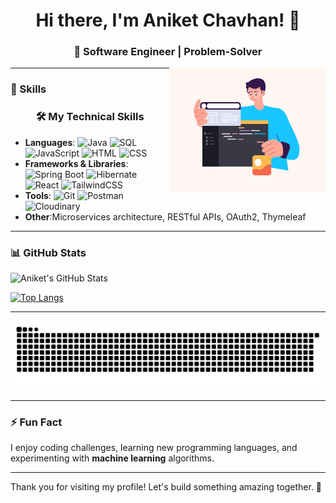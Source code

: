 <div align="center">
  <h1>Hi there, I'm Aniket Chavhan! 👋</h1>
  <h3>🚀 Software Engineer | Problem-Solver 
</div>
    




  <img align="right" alt="coding" width="250" height="200" src="https://raw.githubusercontent.com/Aniketchavhan1307/Aniketchavhan1307/main/coding.gif">
 


---


### 💼 Skills

<div align="center">
  <h3>🛠️ My Technical Skills</h3>
</div>

- **Languages**: ![Java](https://img.shields.io/badge/-Java-007396?logo=java&logoColor=white) ![SQL](https://img.shields.io/badge/-SQL-4479A1?logo=mysql&logoColor=white) ![JavaScript](https://img.shields.io/badge/-JavaScript-F7DF1E?logo=javascript&logoColor=black) ![HTML](https://img.shields.io/badge/-HTML-E34F26?logo=html5&logoColor=white) ![CSS](https://img.shields.io/badge/-CSS-1572B6?logo=css3&logoColor=white)
- **Frameworks & Libraries**: ![Spring Boot](https://img.shields.io/badge/-Spring%20Boot-6DB33F?logo=spring&logoColor=white) ![Hibernate](https://img.shields.io/badge/-Hibernate-59666C?logo=hibernate&logoColor=white) ![React](https://img.shields.io/badge/-React-61DAFB?logo=react&logoColor=white) ![TailwindCSS](https://img.shields.io/badge/-TailwindCSS-06B6D4?logo=tailwindcss&logoColor=white)
- **Tools**: ![Git](https://img.shields.io/badge/-Git-F05032?logo=git&logoColor=white) ![Postman](https://img.shields.io/badge/-Postman-FF6C37?logo=postman&logoColor=white) ![Cloudinary](https://img.shields.io/badge/-Cloudinary-3448C5?logo=cloudinary&logoColor=white)
- **Other**:Microservices architecture, RESTful APIs, OAuth2, Thymeleaf

---

### 📊 GitHub Stats

![Aniket's GitHub Stats](https://github-readme-stats.vercel.app/api?username=Aniketchavhan1307&show_icons=true&theme=radical)

[![Top Langs](https://github-readme-stats.vercel.app/api/top-langs/?username=Aniketchavhan1307&layout=compact&theme=radical)](https://github.com/Aniketchavhan1307)

---
<picture>
  <source media="(prefers-color-scheme: dark)" srcset="https://raw.githubusercontent.com/Aniketchavhan1307/Aniketchavhan1307/output/github-snake-dark.svg" />
  <source media="(prefers-color-scheme: light)" srcset="https://raw.githubusercontent.com/Aniketchavhan1307/Aniketchavhan1307/output/github-snake.svg" />
  <img alt="GitHub Snake Animation" src="https://raw.githubusercontent.com/Aniketchavhan1307/Aniketchavhan1307/output/github-snake.svg" />
</picture>




---


### ⚡ Fun Fact
I enjoy coding challenges, learning new programming languages, and experimenting with **machine learning** algorithms.

---

Thank you for visiting my profile! Let's build something amazing together. 🚀
